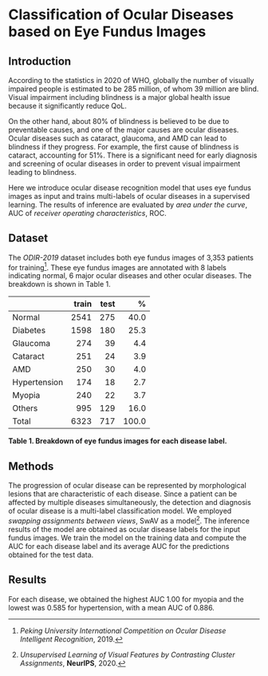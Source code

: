 # Classification of Ocular Diseases based on Eye Fundus Images

## Introduction

According to the statistics in 2020 of WHO, globally the number of visually impaired people is estimated to be 285 million, of whom 39 million are blind.
Visual impairment including blindness is a major global health issue because it significantly reduce QoL.

On the other hand, about 80% of blindness is believed to be due to preventable causes, and one of the major causes are ocular diseases.
Ocular diseases such as cataract, glaucoma, and AMD can lead to blindness if they progress. For example, the first cause of blindness is cataract, accounting for 51%.
There is a significant need for early diagnosis and screening of ocular diseases in order to prevent visual impairment leading to blindness.

Here we introduce ocular disease recognition model that uses eye fundus images as input and trains multi-labels of ocular diseases in a supervised learning.
The results of inference are evaluated by *area under the curve*, AUC of *receiver operating characteristics*, ROC.

## Dataset

The *ODIR-2019* dataset includes both eye fundus images of 3,353 patients for training[^ODIR2019].
These eye fundus images are annotated with 8 labels indicating normal, 6 major ocular diseases and other ocular diseases.
The breakdown is shown in Table 1.

|              | train | test |     % |
|:------------ | ----: | ---: | ----: |
|Normal        |  2541 |  275 |  40.0 |
|Diabetes      |  1598 |  180 |  25.3 |
|Glaucoma      |   274 |   39 |   4.4 |
|Cataract      |   251 |   24 |   3.9 |
|AMD           |   250 |   30 |   4.0 |
|Hypertension  |   174 |   18 |   2.7 |
|Myopia        |   240 |   22 |   3.7 |
|Others        |   995 |  129 |  16.0 |
|Total         |  6323 |  717 | 100.0 |

**Table 1. Breakdown of eye fundus images for each disease label.**

## Methods

The progression of ocular disease can be represented by morphological lesions that are characteristic of each disease.
Since a patient can be affected by multiple diseases simultaneously, the detection and diagnosis of ocular disease is a multi-label classification model.
We employed *swapping assignments between views*, SwAV as a model[^SwAV2020].
The inference results of the model are obtained as ocular disease labels for the input fundus images.
We train the model on the training data and compute the AUC for each disease label and its average AUC for the predictions obtained for the test data.

## Results

For each disease, we obtained the highest AUC 1.00 for myopia and the lowest was 0.585 for hypertension, with a mean AUC of 0.886.

[^ODIR2019]: *Peking University International Competition on Ocular Disease Intelligent Recognition*, 2019.
[^SwAV2020]: *Unsupervised Learning of Visual Features by Contrasting Cluster Assignments*, **NeurIPS**, 2020.
